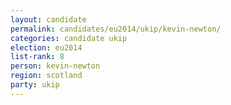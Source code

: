 ```yaml
---
layout: candidate
permalink: candidates/eu2014/ukip/kevin-newton/
categories: candidate ukip
election: eu2014
list-rank: 8
person: kevin-newton
region: scotland
party: ukip
---
```

